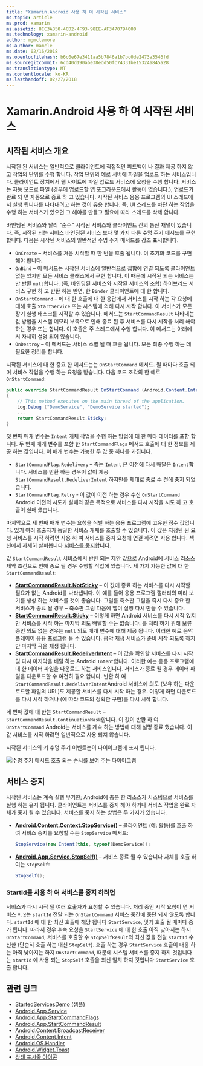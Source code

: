 ```yaml
---
title: "Xamarin.Android 사용 하 여 시작된 서비스"
ms.topic: article
ms.prod: xamarin
ms.assetid: 8CC3A850-4CD2-4F93-98EE-AF3470794000
ms.technology: xamarin-android
author: mgmclemore
ms.author: mamcle
ms.date: 02/16/2018
ms.openlocfilehash: b6c0e67e3411aa5b7846a1b7bc0de2473a3546fd
ms.sourcegitcommit: 6cd40d190abe38edd50fc74331be15324a845a28
ms.translationtype: MT
ms.contentlocale: ko-KR
ms.lasthandoff: 02/27/2018
---
```

# <a name="started-services-with-xamarinandroid"></a>Xamarin.Android 사용 하 여 시작된 서비스

## <a name="started-services-overview"></a>시작된 서비스 개요

시작된 된 서비스는 일반적으로 클라이언트에 직접적인 피드백이 나 결과 제공 하지 않고 작업의 단위를 수행 합니다. 작업 단위의 예로 서버에 파일을 업로드 하는 서비스입니다. 클라이언트 장치에서 웹 사이트에 파일 업로드 서비스에 요청을 수행 합니다. 서비스는 자동 모드로 파일 (경우에 업로드할 앱 포그라운드에서 활동이 없습니다.), 업로드가 완료 되 면 자동으로 종료 하 고 있습니다. 시작된 서비스 응용 프로그램의 UI 스레드에서 실행 됩니다를 나타내려고 하는 것이 유용 합니다. 즉, UI 스레드를 차단 하는 작업을 수행 하는 서비스가 있으면 그 해야를 만들고 필요에 따라 스레드를 삭제 합니다.

바인딩된 서비스와 달리 "순수" 시작된 서비스와 클라이언트 간의 통신 채널이 있습니다. 즉, 시작된 되는 서비스 바인딩된 서비스 보다 몇 가지 다른 수명 주기 메서드를 구현 합니다. 다음은 시작된 서비스의 일반적인 수명 주기 메서드를 강조 표시합니다.

* `OnCreate` &ndash; 서비스를 처음 시작할 때 한 번을 호출 됩니다. 이 초기화 코드를 구현 해야 합니다.
* `OnBind` &ndash; 이 메서드는 시작된 서비스에 일반적으로 집합에 연결 되도록 클라이언트 없는 있지만 모든 서비스 클래스에서 구현 합니다. 이 때문에 시작된 되는 서비스는만 반환 `null`합니다. (즉, 바인딩된 서비스와 시작된 서비스의 조합) 하이브리드 서비스 구현 하 고 반환 하는 반면, 한 `Binder` 클라이언트에 대 한 합니다.
* `OnStartCommand` &ndash; 에 대 한 호출에 대 한 응답에서 서비스를 시작 하는 각 요청에 대해 호출 `StartService` 또는 시스템에 의해 다시 시작 합니다. 이 서비스가 모든 장기 실행 태스크를 시작할 수 있습니다. 메서드는 `StartCommandResult` 나타내는 값 방법을 시스템 메모리 부족으로 인해 종료 된 후 서비스를 다시 시작을 처리 해야 하는 경우 또는 합니다. 이 호출은 주 스레드에서 수행 합니다. 이 메서드는 아래에서 자세히 설명 되어 있습니다.
* `OnDestroy` &ndash; 이 메서드는 서비스 소멸 될 때 호출 됩니다. 모든 최종 수행 하는 데 필요한 정리를 합니다.

시작된 서비스에 대 한 중요 한 메서드는는 `OnStartCommand` 메서드. 될 때마다 호출 되며 서비스 작업을 수행 하는 요청을 받습니다. 다음 코드 조각의 한 예로 `OnStartCommand`: 

```csharp
public override StartCommandResult OnStartCommand (Android.Content.Intent intent, StartCommandFlags flags, int startId)
{
    // This method executes on the main thread of the application.
    Log.Debug ("DemoService", "DemoService started");
    ...
    return StartCommandResult.Sticky;
}
```

첫 번째 매개 변수는 `Intent` 개체 작업을 수행 하는 방법에 대 한 메타 데이터를 포함 합니다. 두 번째 매개 변수를 포함 한 `StartCommandFlags` 메서드 호출에 대 한 정보를 제공 하는 값입니다. 이 매개 변수는 가능한 두 값 중 하나를 가집니다.

* `StartCommandFlag.Redelivery` &ndash; 즉는 `Intent` 은 이전에 다시 배달은 `Intent`합니다. 서비스를 반환 하는 경우이 값이 제공 `StartCommandResult.RedeliverIntent` 하지만를 제대로 종료 수 전에 중지 되었습니다.
* `StartCommandFlag.Retry` &dash; 이 값이 이전 하는 경우 수신 `OnStartCommand` Android 이전의 시도가 실패와 같은 목적으로 서비스를 다시 시작을 시도 하 고 호출이 실패 했습니다.
 
마지막으로 세 번째 매개 변수는 요청을 식별 하는 응용 프로그램에 고유한 정수 값입니다. 있기 여러 호출자가 동일한 서비스 개체를 호출할 수 있습니다. 이 값은 지정된 된 요청 서비스를 시작 하려면 사용 하 여 서비스를 중지 요청에 연결 하려면 사용 합니다. 섹션에서 자세히 살펴봅니다 [서비스를 중지](#Stopping_the_Service)합니다. 

값 `StartCommandResult` 서비스에서 반환 되는 제안 값으로 Android에 서비스 리소스 제약 조건으로 인해 종료 될 경우 수행할 작업에 있습니다. 세 가지 가능한 값에 대 한 `StartCommandResult`:

* **[StartCommandResult.NotSticky](https://developer.xamarin.com/api/field/Android.App.StartCommandResult.NotSticky/)**  &ndash; 이 값에 종료 하는 서비스를 다시 시작할 필요가 없는 Android를 나타냅니다. 이 예를 들어 응용 프로그램 갤러리의 미리 보기를 생성 하는 서비스를 것이 좋습니다. 그럴를 축소판 그림을 즉시 다시 중요 한 서비스가 종료 될 경우 &ndash; 축소판 그림 다음에 앱이 실행 다시 만들 수 있습니다.
* **[StartCommandResult.Sticky](https://developer.xamarin.com/api/field/Android.App.StartCommandResult.Sticky/)**  &ndash; 이렇게 하면 Android 서비스를 다시 시작 있지만 서비스를 시작 하는 마지막 의도 배달할 수는 없습니다. 를 처리 하기 위해 보류 중인 의도 없는 경우는 `null` 의도 매개 변수에 대해 제공 됩니다. 이러한 예로 음악 플레이어 응용 프로그램 들 수 있습니다. 음악 재생 서비스가 준비 시작 되도록 하지만 마지막 곡을 재생 됩니다. 
* **[StartCommandResult.RedeliverIntent](https://developer.xamarin.com/api/field/Android.App.StartCommandResult.RedeliverIntent/)**  &ndash; 이 값을 확인할 서비스를 다시 시작 및 다시 마지막을 배달 하는 Android `Intent`합니다. 이러한 예는 응용 프로그램에 대 한 데이터 파일을 다운로드 하는 서비스입니다. 서비스가 종료 될 경우 데이터 파일을 다운로드할 수 여전히 필요 합니다. 반환 하 여 `StartCommandResult.RedeliverIntent`Android 서비스에 의도 (보유 하는 다운로드할 파일의 URL)도 제공할 서비스를 다시 시작 하는 경우. 이렇게 하면 다운로드를 다시 시작 하거나 (에 따라 코드의 정확한 구현)를 다시 시작 합니다.

네 번째 값에 대 한는 `StartCommandResult` &ndash; `StartCommandResult.ContinuationMask`합니다. 이 값이 반환 하 여 `OnStartCommand` Android는 서비스를 계속 하는 방법에 대해 설명 종료 했습니다. 이 값 서비스를 시작 하려면 일반적으로 사용 되지 않습니다.

시작된 서비스의 키 수명 주기 이벤트는이 다이어그램에 표시 됩니다. 

![수명 주기 메서드 호출 되는 순서를 보여 주는 다이어그램](started-services-images/started-service-01.png "수명 주기 메서드 호출 되는 순서를 보여 주는 다이어그램입니다.")


## <a name="stopping-the-service"></a>서비스 중지

시작된 서비스는 계속 실행 무기한; Android에 충분 한 리소스가 시스템으로 서비스를 실행 하는 유지 됩니다. 클라이언트는 서비스를 중지 해야 하거나 서비스 작업을 완료 자체가 중지 될 수 있습니다. 서비스를 중지 하는 방법은 두 가지가 있습니다. 
 
* **[Android.Content.Context.StopService()](https://developer.xamarin.com/api/member/Android.Content.Context.StopService/p/Android.Content.Intent/)**  &ndash; 클라이언트 (예: 활동)를 호출 하 여 서비스 중지를 요청할 수는 `StopService` 메서드: 

    ```csharp
    StopService(new Intent(this, typeof(DemoService));
    ```

* **[Android.App.Service.StopSelf()](https://developer.xamarin.com/api/member/Android.App.Service.StopSelf()/)**  &ndash; 서비스 종료 될 수 있습니다 자체를 호출 하 여는 `StopSelf`:

    ```csharp
    StopSelf();
    ```
    
### <a name="using-startid-to-stop-a-service"></a>StartId를 사용 하 여 서비스를 중지 하려면

서비스가 다시 시작 될 여러 호출자가 요청할 수 있습니다. 처리 중인 시작 요청이 면 서비스 צ ְ ײ는 `startId` 전달 되는 `OnStartCommand` 서비스 중간에 중단 되지 않도록 합니다. `startId` 에 대 한 최신 호출에 해당 됩니다 `StartService`, 및가 호출 될 때마다 증가 됩니다. 따라서 경우 후속 요청을 `StartService` 에 대 한 호출 아직 낮아지는 하지 `OnStartCommand`, 서비스를 호출할 수 `StopSelfResult`의 최신 값을 전달 `startId` 수신한 (단순히 호출 하는 대신 `StopSelf`). 호출 하는 경우 `StartService` 호출이 대응 하는 아직 낮아지는 하지 `OnStartCommand`, 때문에 시스템 서비스를 중지 하지 것입니다는 `startId` 에 사용 되는 `StopSelf` 호출을 최신 일치 하지 것입니다 `StartService` 호출 합니다.


## <a name="related-links"></a>관련 링크

- [StartedServicesDemo (샘플)](https://developer.xamarin.com/samples/monodroid/ApplicationFundamentals/ServiceSamples/StartedServicesDemo/)
- [Android.App.Service](https://developer.xamarin.com/api/type/Android.App.Service)
- [Android.App.StartCommandFlags](https://developer.xamarin.com/api/type/Android.App.StartCommandFlags)
- [Android.App.StartCommandResult](https://developer.xamarin.com/api/type/Android.App.StartCommandResult)
- [Android.Content.BroadcastReceiver](https://developer.xamarin.com/api/type/Android.Content.BroadcastReceiver/)
- [Android.Content.Intent](https://developer.xamarin.com/api/type/Android.Content.Intent)
- [Android.OS.Handler](https://developer.xamarin.com/api/type/Android.OS.Handler/)
- [Android.Widget.Toast](https://developer.xamarin.com/api/type/Android.Widget.Toast/)
- [상태 표시줄 아이콘](http://developer.android.com/guide/practices/ui_guidelines/icon_design_status_bar.html)
